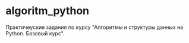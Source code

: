 # algoritm_python
Практичеуские задания по курсу "Алгоритмы и структуры данных на Python. Базовый курс".
